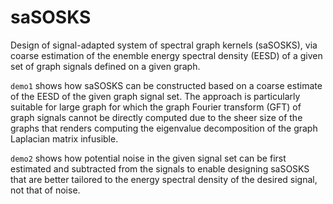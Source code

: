 # saSOSKS
Design of signal-adapted system of spectral graph kernels (saSOSKS), via coarse estimation of the enemble energy spectral density (EESD) of a given set of graph signals defined on a given graph.

`demo1` shows how saSOSKS can be constructed based on a coarse estimate of the EESD of the given graph signal set. The approach is particularly suitable for large graph for which the graph Fourier transform (GFT) of graph signals cannot be directly computed due to the sheer size of the graphs that renders computing the eigenvalue decomposition of the graph Laplacian matrix infusible. 

`demo2` shows how potential noise in the given signal set can be first estimated and subtracted from the signals to enable designing saSOSKS that are better tailored to the energy spectral density of the desired signal, not that of noise. 
